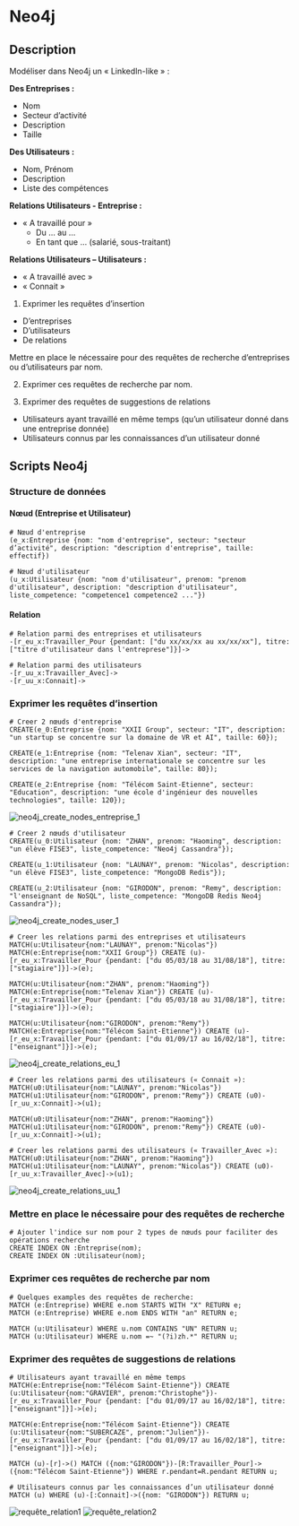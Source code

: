 # Neo4j

## Description

Modéliser dans Neo4j un « LinkedIn-like » :

**Des Entreprises :**
* Nom
* Secteur d’activité
* Description
* Taille

**Des Utilisateurs :**
* Nom, Prénom
* Description
* Liste des compétences

**Relations Utilisateurs - Entreprise :**
* « A travaillé pour »
  * Du … au …
  * En tant que … (salarié, sous-traitant)
  
**Relations Utilisateurs – Utilisateurs :**
* « A travaillé avec »
* « Connait »

1. Exprimer les requêtes d’insertion   
* D’entreprises  
* D’utilisateurs  
* De relations 

Mettre en place le nécessaire pour des requêtes de recherche d’entreprises ou d’utilisateurs par nom.

2. Exprimer ces requêtes de recherche par nom.

3. Exprimer des requêtes de suggestions de relations
* Utilisateurs ayant travaillé en même temps (qu’un utilisateur donné dans une entreprise donnée)
* Utilisateurs connus par les connaissances d’un utilisateur donné


## Scripts Neo4j

### Structure de données

#### Nœud (Entreprise et Utilisateur)
```CQL
# Nœud d'entreprise
(e_x:Entreprise {nom: "nom d'entreprise", secteur: "secteur d’activité", description: "description d'entreprise", taille: effectif})

# Nœud d'utilisateur
(u_x:Utilisateur {nom: "nom d'utilisateur", prenom: "prenom d'utilisateur", description: "description d'utilisateur", liste_competence: "competence1 competence2 ..."})
```

#### Relation
```CQL
# Relation parmi des entreprises et utilisateurs
-[r_eu_x:Travailler_Pour {pendant: ["du xx/xx/xx au xx/xx/xx"], titre: ["titre d'utilisateur dans l'entreprese"]}]->

# Relation parmi des utilisateurs
-[r_uu_x:Travailler_Avec]->
-[r_uu_x:Connait]->
```

### Exprimer les requêtes d’insertion
```CQL
# Creer 2 nœuds d'entreprise
CREATE(e_0:Entreprise {nom: "XXII Group", secteur: "IT", description: "un startup se concentre sur la domaine de VR et AI", taille: 60});

CREATE(e_1:Entreprise {nom: "Telenav Xian", secteur: "IT", description: "une entreprise internationale se concentre sur les services de la navigation automobile", taille: 80});

CREATE(e_2:Entreprise {nom: "Télécom Saint-Etienne", secteur: "Education", description: "une école d'ingénieur des nouvelles technologies", taille: 120});
```
![neo4j_create_nodes_entreprise_1](./img/neo4j_create_nodes_entreprise_1.png)

```CQL
# Creer 2 nœuds d'utilisateur
CREATE(u_0:Utilisateur {nom: "ZHAN", prenom: "Haoming", description: "un élève FISE3", liste_competence: "Neo4j Cassandra"});

CREATE(u_1:Utilisateur {nom: "LAUNAY", prenom: "Nicolas", description: "un élève FISE3", liste_competence: "MongoDB Redis"});

CREATE(u_2:Utilisateur {nom: "GIRODON", prenom: "Remy", description: "l'enseignant de NoSQL", liste_competence: "MongoDB Redis Neo4j Cassandra"});
```
![neo4j_create_nodes_user_1](./img/neo4j_create_nodes_user_1.png)

```CQL
# Creer les relations parmi des entreprises et utilisateurs
MATCH(u:Utilisateur{nom:"LAUNAY", prenom:"Nicolas"}) MATCH(e:Entreprise{nom:"XXII Group"}) CREATE (u)-[r_eu_x:Travailler_Pour {pendant: ["du 05/03/18 au 31/08/18"], titre: ["stagiaire"]}]->(e);

MATCH(u:Utilisateur{nom:"ZHAN", prenom:"Haoming"}) MATCH(e:Entreprise{nom:"Telenav Xian"}) CREATE (u)-[r_eu_x:Travailler_Pour {pendant: ["du 05/03/18 au 31/08/18"], titre: ["stagiaire"]}]->(e);

MATCH(u:Utilisateur{nom:"GIRODON", prenom:"Remy"}) MATCH(e:Entreprise{nom:"Télécom Saint-Etienne"}) CREATE (u)-[r_eu_x:Travailler_Pour {pendant: ["du 01/09/17 au 16/02/18"], titre: ["enseignant"]}]->(e);
```
![neo4j_create_relations_eu_1](./img/neo4j_create_relations_eu_1.png)

```CQL
# Creer les relations parmi des utilisateurs (« Connait »):
MATCH(u0:Utilisateur{nom:"LAUNAY", prenom:"Nicolas"}) MATCH(u1:Utilisateur{nom:"GIRODON", prenom:"Remy"}) CREATE (u0)-[r_uu_x:Connait]->(u1);

MATCH(u0:Utilisateur{nom:"ZHAN", prenom:"Haoming"}) MATCH(u1:Utilisateur{nom:"GIRODON", prenom:"Remy"}) CREATE (u0)-[r_uu_x:Connait]->(u1);

# Creer les relations parmi des utilisateurs (« Travailler_Avec »):
MATCH(u0:Utilisateur{nom:"ZHAN", prenom:"Haoming"}) MATCH(u1:Utilisateur{nom:"LAUNAY", prenom:"Nicolas"}) CREATE (u0)-[r_uu_x:Travailler_Avec]->(u1);
```
![neo4j_create_relations_uu_1](./img/neo4j_create_relations_uu_1.png)

### Mettre en place le nécessaire pour des requêtes de recherche
```CQL
# Ajouter l'indice sur nom pour 2 types de nœuds pour faciliter des opérations recherche
CREATE INDEX ON :Entreprise(nom);
CREATE INDEX ON :Utilisateur(nom);
```

### Exprimer ces requêtes de recherche par nom
```CQL
# Quelques examples des requêtes de recherche:
MATCH (e:Entreprise) WHERE e.nom STARTS WITH "X" RETURN e;
MATCH (e:Entreprise) WHERE e.nom ENDS WITH "an" RETURN e;

MATCH (u:Utilisateur) WHERE u.nom CONTAINS "UN" RETURN u;
MATCH (u:Utilisateur) WHERE u.nom =~ "(?i)zh.*" RETURN u;
```

### Exprimer des requêtes de suggestions de relations
```CQL
# Utilisateurs ayant travaillé en même temps
MATCH(e:Entreprise{nom:"Télécom Saint-Etienne"}) CREATE (u:Utilisateur{nom:"GRAVIER", prenom:"Christophe"})-[r_eu_x:Travailler_Pour {pendant: ["du 01/09/17 au 16/02/18"], titre: ["enseignant"]}]->(e);

MATCH(e:Entreprise{nom:"Télécom Saint-Etienne"}) CREATE (u:Utilisateur{nom:"SUBERCAZE", prenom:"Julien"})-[r_eu_x:Travailler_Pour {pendant: ["du 01/09/17 au 16/02/18"], titre: ["enseignant"]}]->(e);

MATCH (u)-[r]->() MATCH ({nom:"GIRODON"})-[R:Travailler_Pour]->({nom:"Télécom Saint-Etienne"}) WHERE r.pendant=R.pendant RETURN u;

# Utilisateurs connus par les connaissances d’un utilisateur donné
MATCH (u) WHERE (u)-[:Connait]->({nom: "GIRODON"}) RETURN u;
```
![requête_relation1](./img/requête_relation1.png)
![requête_relation2](./img/requête_relation2.png)

